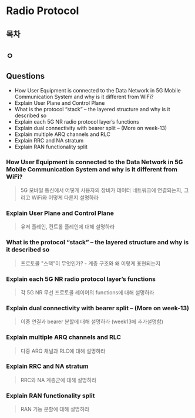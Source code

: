 # Radio Protocol

## 목차

## ㅇ

## Questions

- How User Equipment is connected to the Data Network in 5G Mobile Communication System and why is it different from WiFi?
- Explain User Plane and Control Plane
- What is the protocol “stack” – the layered structure and why is it described so
- Explain each 5G NR radio protocol layer’s functions
- Explain dual connectivity with bearer split – (More on week-13)
- Explain multiple ARQ channels and RLC
- Explain RRC and NA stratum
- Explain RAN functionality split

### How User Equipment is connected to the Data Network in 5G Mobile Communication System and why is it different from WiFi?

> 5G 모바일 통신에서 어떻게 사용자의 장비가 데이터 네트워크에 연결되는지, 그리고 WiFi와 어떻게 다른지 설명하라

### Explain User Plane and Control Plane

> 유저 플레인, 컨트롤 플레인에 대해 설명하라

### What is the protocol “stack” – the layered structure and why is it described so

> 프로토콜 "스택"이 무엇인가? - 계층 구조와 왜 이렇게 표현되는지

### Explain each 5G NR radio protocol layer’s functions

> 각 5G NR 무선 프로토콜 레이어의 functions에 대해 설명하라

### Explain dual connectivity with bearer split – (More on week-13)

> 이중 연결과 bearer 분할에 대해 설명하라 (week13에 추가설명함)

### Explain multiple ARQ channels and RLC

> 다중 ARQ 채널과 RLC에 대해 설명하라

### Explain RRC and NA stratum

> RRC와 NA 계층군에 대해 설명하라

### Explain RAN functionality split

> RAN 기능 분할에 대해 설명하라
